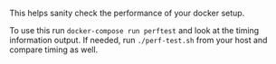 This helps sanity check the performance of your docker setup.

To use this run `docker-compose run perftest` and look at the
timing information output. If needed, run `./perf-test.sh` from
your host and compare timing as well.